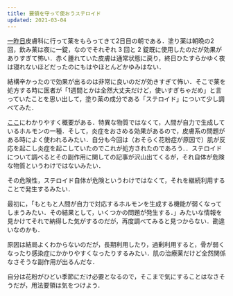 ```yaml
---
title: 要領を守って使おうステロイド
updated: 2021-03-04
---
```


[一昨日](https://sotaro.io/daily/2021-03-02)皮膚科に行って薬をもらってきて2日目の朝である．塗り薬は朝晩の2回，飲み薬は夜に一錠，なのでそれぞれ 3 回と 2 錠既に使用したのだが効果がありすぎて怖い．赤く腫れていた皮膚は通常状態に戻り，終日ひたすらかゆく夜は寝れないほどだったのにもはやほとんどかゆみはない．

結構辛かったので効果が出るのは非常に良いのだが効きすぎて怖い．そこで薬を処方する時に医者が「1週間とかは全然大丈夫だけど，使いすぎちゃだめ」と言っていたことを思い出して，塗り薬の成分である「ステロイド」について少し調べてみた．

[ここ](https://www.daiichisankyo-hc.co.jp/site_hifuken/qa/about_steroid/)にわかりやすく概要がある．特異な物質ではなくて，人間が自力で生成しているホルモンの一種．そして，炎症をおさめる効果があるので，皮膚系の問題がある時によく使われるみたい．自分も今回は（おそらく花粉症が原因で）肌が反応を起こし炎症を起こしていたのでこれが処方されたのであろう．．ステロイドについて調べるとその副作用に関しての記事が沢山出てくるが，それ自体が危険な物質というわけではないみたい．

その危険性，ステロイド自体が危険というわけではなくて，それを継続利用することで発生するみたい．

最初に，「もともと人間が自力で対応するホルモンを生成する機能が弱くなってしまうみたい．その結果として，いくつかの問題が発生する．」みたいな情報を見かけてそれで納得した気がするのだが，再度調べてみると見つからない．勘違いなのかも．

原因は結局よくわからないのだが，長期利用したり，過剰利用すると，骨が弱くなったり感染症にかかりやすくなったりするみたい．肌の治療薬だけど全然関係なさそうな副作用が出るんだな．

自分は花粉がひどい季節にだけ必要となるので，そこまで気にすることはなさそうだが，用法要領は気をつけよう．
